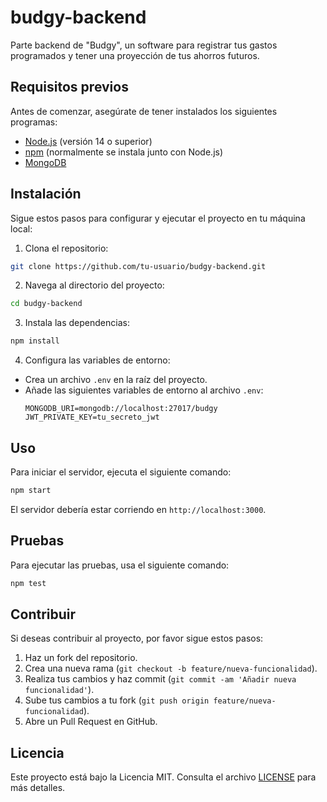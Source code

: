 # budgy-backend
Parte backend de "Budgy", un software para registrar tus gastos programados y tener una proyección de tus ahorros futuros.
## Requisitos previos

Antes de comenzar, asegúrate de tener instalados los siguientes programas:

- [Node.js](https://nodejs.org/) (versión 14 o superior)
- [npm](https://www.npmjs.com/) (normalmente se instala junto con Node.js)
- [MongoDB](https://www.mongodb.com/)

## Instalación

Sigue estos pasos para configurar y ejecutar el proyecto en tu máquina local:

1. Clona el repositorio:
  ```bash
  git clone https://github.com/tu-usuario/budgy-backend.git
  ```
2. Navega al directorio del proyecto:
  ```bash
  cd budgy-backend
  ```
3. Instala las dependencias:
  ```bash
  npm install
  ```
4. Configura las variables de entorno:
  - Crea un archivo `.env` en la raíz del proyecto.
  - Añade las siguientes variables de entorno al archivo `.env`:
    ```plaintext
    MONGODB_URI=mongodb://localhost:27017/budgy
    JWT_PRIVATE_KEY=tu_secreto_jwt
    ```

## Uso

Para iniciar el servidor, ejecuta el siguiente comando:
```bash
npm start
```

El servidor debería estar corriendo en `http://localhost:3000`.

## Pruebas

Para ejecutar las pruebas, usa el siguiente comando:
```bash
npm test
```

## Contribuir

Si deseas contribuir al proyecto, por favor sigue estos pasos:

1. Haz un fork del repositorio.
2. Crea una nueva rama (`git checkout -b feature/nueva-funcionalidad`).
3. Realiza tus cambios y haz commit (`git commit -am 'Añadir nueva funcionalidad'`).
4. Sube tus cambios a tu fork (`git push origin feature/nueva-funcionalidad`).
5. Abre un Pull Request en GitHub.

## Licencia

Este proyecto está bajo la Licencia MIT. Consulta el archivo [LICENSE](LICENSE) para más detalles.